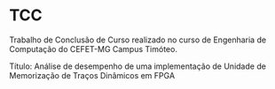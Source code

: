 # TCC
Trabalho de Conclusão de Curso realizado no curso de Engenharia de Computação do CEFET-MG Campus Timóteo.

Título: Análise de desempenho de uma implementação de Unidade de Memorização de Traços Dinâmicos em FPGA
